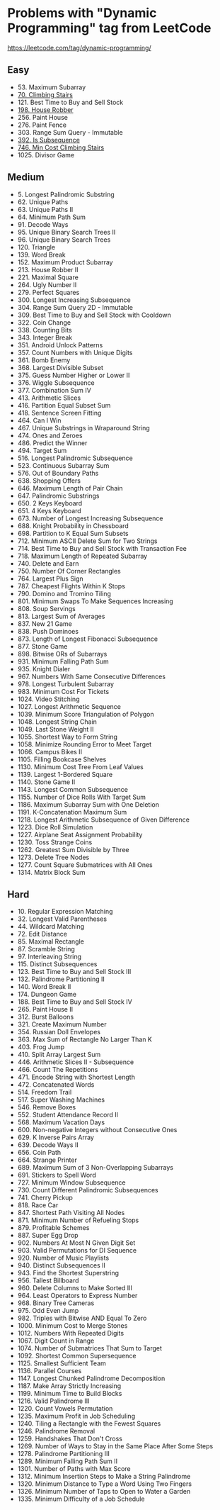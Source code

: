 # Problems with "Dynamic Programming" tag from LeetCode
https://leetcode.com/tag/dynamic-programming/

## Easy
- 53\. Maximum Subarray
- [70\. Climbing Stairs](70.%20Climbing%20Stairs.md)
- 121\. Best Time to Buy and Sell Stock
- [198\. House Robber](198.%20House%20Robber.md)
- 256\. Paint House
- 276\. Paint Fence
- 303\. Range Sum Query - Immutable
- [392\. Is Subsequence](392.%20Is%20Subsequence.md)
- [746\. Min Cost Climbing Stairs](746.%20Min%20Cost%20Climbing%20Stairs.md)
- 1025\. Divisor Game

## Medium
- 5\. Longest Palindromic Substring
- 62\. Unique Paths
- 63\. Unique Paths II
- 64\. Minimum Path Sum
- 91\. Decode Ways
- 95\. Unique Binary Search Trees II
- 96\. Unique Binary Search Trees
- 120\. Triangle
- 139\. Word Break
- 152\. Maximum Product Subarray
- 213\. House Robber II
- 221\. Maximal Square
- 264\. Ugly Number II
- 279\. Perfect Squares
- 300\. Longest Increasing Subsequence
- 304\. Range Sum Query 2D - Immutable
- 309\. Best Time to Buy and Sell Stock with Cooldown
- 322\. Coin Change
- 338\. Counting Bits
- 343\. Integer Break
- 351\. Android Unlock Patterns
- 357\. Count Numbers with Unique Digits
- 361\. Bomb Enemy
- 368\. Largest Divisible Subset
- 375\. Guess Number Higher or Lower II
- 376\. Wiggle Subsequence
- 377\. Combination Sum IV
- 413\. Arithmetic Slices
- 416\. Partition Equal Subset Sum
- 418\. Sentence Screen Fitting
- 464\. Can I Win
- 467\. Unique Substrings in Wraparound String
- 474\. Ones and Zeroes
- 486\. Predict the Winner
- 494\. Target Sum
- 516\. Longest Palindromic Subsequence
- 523\. Continuous Subarray Sum
- 576\. Out of Boundary Paths
- 638\. Shopping Offers
- 646\. Maximum Length of Pair Chain
- 647\. Palindromic Substrings
- 650\. 2 Keys Keyboard
- 651\. 4 Keys Keyboard
- 673\. Number of Longest Increasing Subsequence
- 688\. Knight Probability in Chessboard
- 698\. Partition to K Equal Sum Subsets
- 712\. Minimum ASCII Delete Sum for Two Strings
- 714\. Best Time to Buy and Sell Stock with Transaction Fee
- 718\. Maximum Length of Repeated Subarray
- 740\. Delete and Earn
- 750\. Number Of Corner Rectangles
- 764\. Largest Plus Sign
- 787\. Cheapest Flights Within K Stops
- 790\. Domino and Tromino Tiling
- 801\. Minimum Swaps To Make Sequences Increasing
- 808\. Soup Servings
- 813\. Largest Sum of Averages
- 837\. New 21 Game
- 838\. Push Dominoes
- 873\. Length of Longest Fibonacci Subsequence
- 877\. Stone Game
- 898\. Bitwise ORs of Subarrays
- 931\. Minimum Falling Path Sum
- 935\. Knight Dialer
- 967\. Numbers With Same Consecutive Differences
- 978\. Longest Turbulent Subarray
- 983\. Minimum Cost For Tickets
- 1024\. Video Stitching
- 1027\. Longest Arithmetic Sequence
- 1039\. Minimum Score Triangulation of Polygon
- 1048\. Longest String Chain
- 1049\. Last Stone Weight II
- 1055\. Shortest Way to Form String
- 1058\. Minimize Rounding Error to Meet Target
- 1066\. Campus Bikes II
- 1105\. Filling Bookcase Shelves
- 1130\. Minimum Cost Tree From Leaf Values
- 1139\. Largest 1-Bordered Square
- 1140\. Stone Game II
- 1143\. Longest Common Subsequence
- 1155\. Number of Dice Rolls With Target Sum
- 1186\. Maximum Subarray Sum with One Deletion
- 1191\. K-Concatenation Maximum Sum
- 1218\. Longest Arithmetic Subsequence of Given Difference
- 1223\. Dice Roll Simulation
- 1227\. Airplane Seat Assignment Probability
- 1230\. Toss Strange Coins
- 1262\. Greatest Sum Divisible by Three
- 1273\. Delete Tree Nodes
- 1277\. Count Square Submatrices with All Ones
- 1314\. Matrix Block Sum

## Hard
- 10\. Regular Expression Matching
- 32\. Longest Valid Parentheses
- 44\. Wildcard Matching
- 72\. Edit Distance
- 85\. Maximal Rectangle
- 87\. Scramble String
- 97\. Interleaving String
- 115\. Distinct Subsequences
- 123\. Best Time to Buy and Sell Stock III
- 132\. Palindrome Partitioning II
- 140\. Word Break II
- 174\. Dungeon Game
- 188\. Best Time to Buy and Sell Stock IV
- 265\. Paint House II
- 312\. Burst Balloons
- 321\. Create Maximum Number
- 354\. Russian Doll Envelopes
- 363\. Max Sum of Rectangle No Larger Than K
- 403\. Frog Jump
- 410\. Split Array Largest Sum
- 446\. Arithmetic Slices II - Subsequence
- 466\. Count The Repetitions
- 471\. Encode String with Shortest Length
- 472\. Concatenated Words
- 514\. Freedom Trail
- 517\. Super Washing Machines
- 546\. Remove Boxes
- 552\. Student Attendance Record II
- 568\. Maximum Vacation Days
- 600\. Non-negative Integers without Consecutive Ones
- 629\. K Inverse Pairs Array
- 639\. Decode Ways II
- 656\. Coin Path
- 664\. Strange Printer
- 689\. Maximum Sum of 3 Non-Overlapping Subarrays
- 691\. Stickers to Spell Word
- 727\. Minimum Window Subsequence
- 730\. Count Different Palindromic Subsequences
- 741\. Cherry Pickup
- 818\. Race Car
- 847\. Shortest Path Visiting All Nodes
- 871\. Minimum Number of Refueling Stops
- 879\. Profitable Schemes
- 887\. Super Egg Drop
- 902\. Numbers At Most N Given Digit Set
- 903\. Valid Permutations for DI Sequence
- 920\. Number of Music Playlists
- 940\. Distinct Subsequences II
- 943\. Find the Shortest Superstring
- 956\. Tallest Billboard
- 960\. Delete Columns to Make Sorted III
- 964\. Least Operators to Express Number
- 968\. Binary Tree Cameras
- 975\. Odd Even Jump
- 982\. Triples with Bitwise AND Equal To Zero
- 1000\. Minimum Cost to Merge Stones
- 1012\. Numbers With Repeated Digits
- 1067\. Digit Count in Range
- 1074\. Number of Submatrices That Sum to Target
- 1092\. Shortest Common Supersequence
- 1125\. Smallest Sufficient Team
- 1136\. Parallel Courses
- 1147\. Longest Chunked Palindrome Decomposition
- 1187\. Make Array Strictly Increasing
- 1199\. Minimum Time to Build Blocks
- 1216\. Valid Palindrome III
- 1220\. Count Vowels Permutation
- 1235\. Maximum Profit in Job Scheduling
- 1240\. Tiling a Rectangle with the Fewest Squares
- 1246\. Palindrome Removal
- 1259\. Handshakes That Don't Cross
- 1269\. Number of Ways to Stay in the Same Place After Some Steps
- 1278\. Palindrome Partitioning III
- 1289\. Minimum Falling Path Sum II
- 1301\. Number of Paths with Max Score
- 1312\. Minimum Insertion Steps to Make a String Palindrome
- 1320\. Minimum Distance to Type a Word Using Two Fingers
- 1326\. Minimum Number of Taps to Open to Water a Garden
- 1335\. Minimum Difficulty of a Job Schedule

